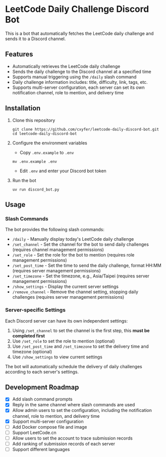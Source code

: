 # LeetCode Daily Challenge Discord Bot

This is a bot that automatically fetches the LeetCode daily challenge and sends it to a Discord channel.

## Features

- Automatically retrieves the LeetCode daily challenge
- Sends the daily challenge to the Discord channel at a specified time
- Supports manual triggering using the `/daily` slash command
- Daily challenge information includes: title, difficulty, link, tags, etc.
- Supports multi-server configuration, each server can set its own notification channel, role to mention, and delivery time

## Installation

1. Clone this repository
   ```
   git clone https://github.com/cxyfer/leetcode-daily-discord-bot.git
   cd leetcode-daily-discord-bot
   ```

2. Configure the environment variables
   - Copy `.env.example` to `.env`
   ```
   mv .env.example .env
   ```
   - Edit `.env` and enter your Discord bot token

3. Run the bot
   ```
   uv run discord_bot.py
   ```

## Usage

### Slash Commands

The bot provides the following slash commands:

- `/daily` - Manually display today's LeetCode daily challenge
- `/set_channel` - Set the channel for the bot to send daily challenges (requires channel management permissions)
- `/set_role` - Set the role for the bot to mention (requires role management permissions)
- `/set_post_time` - Set the time to send the daily challenge, format HH:MM (requires server management permissions)
- `/set_timezone` - Set the timezone, e.g., Asia/Taipei (requires server management permissions)
- `/show_settings` - Display the current server settings
- `/remove_channel` - Remove the channel setting, stopping daily challenges (requires server management permissions)

### Server-specific Settings

Each Discord server can have its own independent settings:

1. Using `/set_channel` to set the channel is the first step, this **must be completed first**
2. Use `/set_role` to set the role to mention (optional)
3. Use `/set_post_time` and `/set_timezone` to set the delivery time and timezone (optional)
4. Use `/show_settings` to view current settings

The bot will automatically schedule the delivery of daily challenges according to each server's settings.

## Development Roadmap

- [x] Add slash command prompts
- [x] Reply in the same channel where slash commands are used
- [x] Allow admin users to set the configuration, including the notification channel, role to mention, and delivery time
- [x] Support multi-server configuration
- [ ] Add Docker compose file and image
- [ ] Support LeetCode.cn
- [ ] Allow users to set the account to trace submission records
- [ ] Add ranking of submission records of each server
- [ ] Support different languages